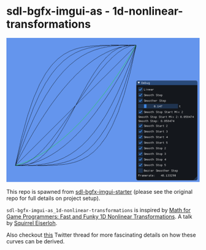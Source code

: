 # sdl-bgfx-imgui-as - 1d-nonlinear-transformations

![curves](curves.png)

This repo is spawned from [sdl-bgfx-imgui-starter](https://github.com/pr0g/sdl-bgfx-imgui-starter) (please see the original repo for full details on project setup).

`sdl-bgfx-imgui-as_1d-nonlinear-transformations` is inspired by [Math for Game Programmers: Fast and Funky 1D Nonlinear Transformations](https://youtu.be/mr5xkf6zSzk). A talk by [Squirrel Eiserloh](https://twitter.com/SquirrelTweets).

Also checkout [this](https://twitter.com/SquirrelTweets/status/1309755895941865472) Twitter thread for more fascinating details on how these curves can be derived.
